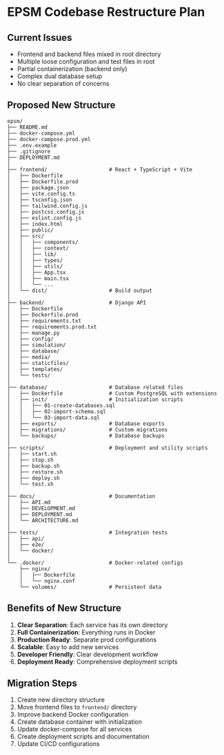 # EPSM Codebase Restructure Plan

## Current Issues
- Frontend and backend files mixed in root directory
- Multiple loose configuration and test files in root
- Partial containerization (backend only)
- Complex dual database setup
- No clear separation of concerns

## Proposed New Structure

```
epsm/
├── README.md
├── docker-compose.yml
├── docker-compose.prod.yml
├── .env.example
├── .gitignore
├── DEPLOYMENT.md
│
├── frontend/                    # React + TypeScript + Vite
│   ├── Dockerfile
│   ├── Dockerfile.prod
│   ├── package.json
│   ├── vite.config.ts
│   ├── tsconfig.json
│   ├── tailwind.config.js
│   ├── postcss.config.js
│   ├── eslint.config.js
│   ├── index.html
│   ├── public/
│   ├── src/
│   │   ├── components/
│   │   ├── context/
│   │   ├── lib/
│   │   ├── types/
│   │   ├── utils/
│   │   ├── App.tsx
│   │   ├── main.tsx
│   │   └── ...
│   └── dist/                    # Build output
│
├── backend/                     # Django API
│   ├── Dockerfile
│   ├── Dockerfile.prod
│   ├── requirements.txt
│   ├── requirements.prod.txt
│   ├── manage.py
│   ├── config/
│   ├── simulation/
│   ├── database/
│   ├── media/
│   ├── staticfiles/
│   ├── templates/
│   └── tests/
│
├── database/                    # Database related files
│   ├── Dockerfile               # Custom PostgreSQL with extensions
│   ├── init/                    # Initialization scripts
│   │   ├── 01-create-databases.sql
│   │   ├── 02-import-schema.sql
│   │   └── 03-import-data.sql
│   ├── exports/                 # Database exports
│   ├── migrations/              # Custom migrations
│   └── backups/                 # Database backups
│
├── scripts/                     # Deployment and utility scripts
│   ├── start.sh
│   ├── stop.sh
│   ├── backup.sh
│   ├── restore.sh
│   ├── deploy.sh
│   └── test.sh
│
├── docs/                        # Documentation
│   ├── API.md
│   ├── DEVELOPMENT.md
│   ├── DEPLOYMENT.md
│   └── ARCHITECTURE.md
│
├── tests/                       # Integration tests
│   ├── api/
│   ├── e2e/
│   └── docker/
│
└── .docker/                     # Docker-related configs
    ├── nginx/
    │   ├── Dockerfile
    │   └── nginx.conf
    └── volumes/                 # Persistent data
```

## Benefits of New Structure

1. **Clear Separation**: Each service has its own directory
2. **Full Containerization**: Everything runs in Docker
3. **Production Ready**: Separate prod configurations
4. **Scalable**: Easy to add new services
5. **Developer Friendly**: Clear development workflow
6. **Deployment Ready**: Comprehensive deployment scripts

## Migration Steps

1. Create new directory structure
2. Move frontend files to `frontend/` directory
3. Improve backend Docker configuration
4. Create database container with initialization
5. Update docker-compose for all services
6. Create deployment scripts and documentation
7. Update CI/CD configurations